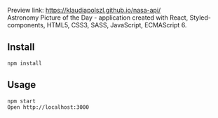 Preview link: https://klaudiapolszl.github.io/nasa-api/
<br /> Astronomy Picture of the Day - application created with React, Styled-components, HTML5, CSS3, SASS, JavaScript, ECMAScript 6.

## Install
```
npm install
```

## Usage
```
npm start
Open http://localhost:3000
```
